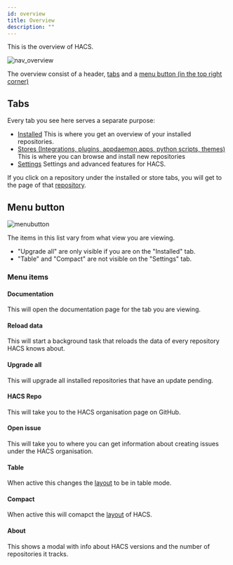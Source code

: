 ```yaml
---
id: overview
title: Overview
description: ""
---
```


This is the overview of HACS.

![nav_overview](/img/nav_overview.png)

The overview consist of a header, [tabs](#tabs) and a [menu button (in the top right corner)](#menu-button)

## Tabs

Every tab you see here serves a separate purpose:

- [Installed](/docs/navigation/installed) This is where you get an overview of your installed repositories.
- [Stores (Integrations, plugins, appdaemon apps, python scripts, themes)](/docs/navigation/stores) This is where you can browse and install new repositories
- [Settings](/docs/navigation/settings) Settings and advanced features for HACS.


If you click on a repository under the installed or store tabs, you will get to the page of that [repository](/docs/navigation/repository).


## Menu button

![menubutton](/img/hacs_menu.png)

The items in this list vary from what view you are viewing.

- "Upgrade all" are only visible if you are on the "Installed" tab.
- "Table" and "Compact" are not visible on the "Settings" tab.

### Menu items

#### Documentation

This will open the documentation page for the tab you are viewing.

#### Reload data

This will start a background task that reloads the data of every repository HACS knows about.

#### Upgrade all

This will upgrade all installed repositories that have an update pending.

#### HACS Repo

This will take you to the HACS organisation page on GitHub.

#### Open issue

This will take you to where you can get information about creating issues under the HACS organisation.

#### Table

When active this changes the [layout](/docs/navigation/layout) to be in table mode.

#### Compact

When active this will comapct the [layout](/docs/navigation/layout) of HACS.

#### About

This shows a modal with info about HACS versions and the number of repositories it tracks.
